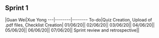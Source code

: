 ## Sprint 1

   |Guan Wei|Xue Yong
---|--------|--------
To-do|Quiz Creation, Upload of .pdf files, Checklist Creation|
01/06/20||
02/06/20||
03/06/20||
04/06/20||
05/06/20||
06/06/20||
07/06/20||
Sprint review and retrospective||
